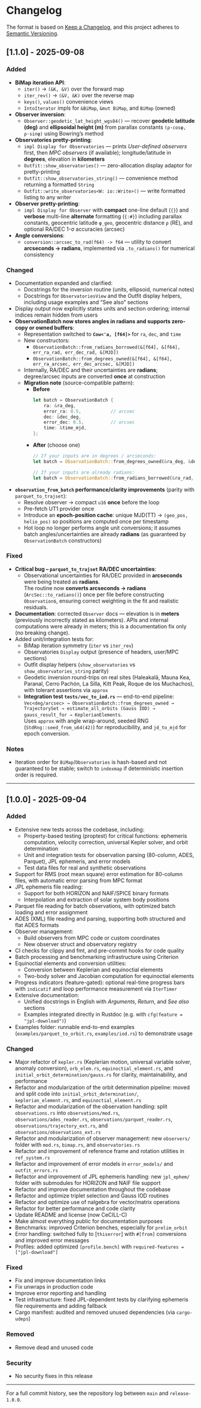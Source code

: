 # Changelog

The format is based on [Keep a Changelog](https://keepachangelog.com/en/1.0.0/), and this project adheres to [Semantic Versioning](https://semver.org/spec/v2.0.0.html).

## [1.1.0] - 2025-09-08

### Added
- **BiMap iteration API**:
  - `iter()` → `(&K, &V)` over the forward map
  - `iter_rev()` → `(&V, &K)` over the reverse map
  - `keys()`, `values()` convenience views
  - `IntoIterator` impls for `&BiMap`, `&mut BiMap`, and `BiMap` (owned)
- **Observer inversion**:
  - `Observer::geodetic_lat_height_wgs84()` — recover **geodetic latitude (deg)** and **ellipsoidal height (m)** from parallax constants `(ρ·cosφ, ρ·sinφ)` using Bowring’s method
- **Observatories pretty-printing**:
  - `impl Display for Observatories` — prints *User-defined observers* first, then *MPC observers* (if available); longitude/latitude in **degrees**, elevation in **kilometers**
  - `Outfit::show_observatories()` — zero-allocation display adaptor for pretty-printing
  - `Outfit::show_observatories_string()` — convenience method returning a formatted `String`
  - `Outfit::write_observatories<W: io::Write>()` — write formatted listing to any writer
- **Observer pretty-printing**:
  - `impl Display for Observer` with **compact** one-line default (`{}`) and **verbose** multi-line **alternate** formatting (`{:#}`) including parallax constants, geocentric latitude `φ_geo`, geocentric distance `ρ` (RE), and optional RA/DEC 1-σ accuracies (arcsec)
- **Angle conversions**:
  - `conversion::arcsec_to_rad(f64) -> f64` — utility to convert **arcseconds → radians**, implemented via `.to_radians()` for numerical consistency


### Changed
- Documentation expanded and clarified:
  - Docstrings for the inversion routine (units, ellipsoid, numerical notes)
  - Docstrings for `ObservatoriesView` and the Outfit display helpers, including usage examples and “See also” sections
- Display output now explicitly states units and section ordering; internal indices remain hidden from users
- **ObservationBatch now stores angles in radians and supports zero-copy or owned buffers**:
  - Representation switched to **`Cow<'a, [f64]>`** for `ra`, `dec`, and `time`
  - New constructors:
    - `ObservationBatch::from_radians_borrowed(&[f64], &[f64], err_ra_rad, err_dec_rad, &[MJD])`
    - `ObservationBatch::from_degrees_owned(&[f64], &[f64], err_ra_arcsec, err_dec_arcsec, &[MJD])`
  - Internally, RA/DEC and their uncertainties are **radians**; degree/arcsec inputs are converted **once** at construction
  - **Migration note** (source-compatible pattern):
    - **Before**
      ```rust
      let batch = ObservationBatch {
          ra: &ra_deg,
          error_ra: 0.5,           // arcsec
          dec: &dec_deg,
          error_dec: 0.5,          // arcsec
          time: &time_mjd,
      };
      ```
    - **After** (choose one)
      ```rust
      // If your inputs are in degrees / arcseconds:
      let batch = ObservationBatch::from_degrees_owned(&ra_deg, &dec_deg, 0.5, 0.5, &time_mjd);

      // If your inputs are already radians:
      let batch = ObservationBatch::from_radians_borrowed(&ra_rad, &dec_rad, err_ra_rad, err_dec_rad, &time_mjd);
      ```
- **`observation_from_batch` performance/clarity improvements** (parity with `parquet_to_trajset`):
  - Resolve observer → compact `u16` **once** before the loop
  - Pre-fetch UT1 provider once
  - Introduce an **epoch-position cache**: unique MJD(TT) → `(geo_pos, helio_pos)` so positions are computed once per timestamp
  - Hot loop no longer performs angle unit conversions; it assumes batch angles/uncertainties are already **radians** (as guaranteed by `ObservationBatch` constructors)


### Fixed
- **Critical bug – `parquet_to_trajset` RA/DEC uncertainties**:
  - Observational uncertainties for RA/DEC provided in **arcseconds** were being treated as **radians**.  
    The routine now **converts arcseconds → radians** (`ArcSec::to_radians()`) once per file before constructing `Observation`s, ensuring correct weighting in the fit and realistic residuals.
- **Documentation**: corrected `Observer` docs — elevation is in **meters** (previously incorrectly stated as kilometers). APIs and internal computations were already in meters; this is a documentation fix only (no breaking change).
- Added unit/integration tests for:
  - BiMap iteration symmetry (`iter` vs `iter_rev`)
  - Observatories `Display` output (presence of headers, user/MPC sections)
  - Outfit display helpers (`show_observatories` vs `show_observatories_string` parity)
  - Geodetic inversion round-trips on real sites (Haleakalā, Mauna Kea, Paranal, Cerro Pachón, La Silla, Kitt Peak, Roque de los Muchachos), with tolerant assertions via `approx`
  - **Integration test `tests/vec_to_iod.rs`** — end-to-end pipeline:
    `Vec<deg/arcsec> → ObservationBatch::from_degrees_owned → TrajectorySet → estimate_all_orbits (Gauss IOD) → gauss_result_for → KeplerianElements`.  
    Uses `approx` with angle wrap-around, seeded RNG (`StdRng::seed_from_u64(42)`) for reproducibility, and `jd_to_mjd` for epoch conversion.

### Notes
- Iteration order for `BiMap`/`Observatories` is hash-based and not guaranteed to be stable; switch to `indexmap` if deterministic insertion order is required.

---

## [1.0.0] - 2025-09-04

### Added
- Extensive new tests across the codebase, including:
  - Property-based testing (proptest) for critical functions: ephemeris computation, velocity correction, universal Kepler solver, and orbit determination
  - Unit and integration tests for observation parsing (80-column, ADES, Parquet), JPL ephemeris, and error models
  - Test data files for real and synthetic observations
- Support for RMS (root mean square) error estimation for 80-column files, with automatic error parsing from MPC format
- JPL ephemeris file reading:
  - Support for both HORIZON and NAIF/SPICE binary formats
  - Interpolation and extraction of solar system body positions
- Parquet file reading for batch observations, with optimized batch loading and error assignment
- ADES (XML) file reading and parsing, supporting both structured and flat ADES formats
- Observer management:
  - Build observers from MPC code or custom coordinates
  - New observer struct and observatory registry
- CI checks for clippy and fmt, and pre-commit hooks for code quality
- Batch processing and benchmarking infrastructure using Criterion
- Equinoctial elements and conversion utilities:
  - Conversion between Keplerian and equinoctial elements
  - Two-body solver and Jacobian computation for equinoctial elements
- Progress indicators (feature-gated): optional real-time progress bars with `indicatif` and loop performance measurement via `IterTimer`
- Extensive documentation:
  - Unified docstrings in English with *Arguments*, *Return*, and *See also* sections
  - Examples integrated directly in Rustdoc (e.g. with `cfg(feature = "jpl-download")`)
- Examples folder: runnable end-to-end examples (`examples/parquet_to_orbit.rs`, `examples/iod.rs`) to demonstrate usage

### Changed
- Major refactor of `kepler.rs` (Keplerian motion, universal variable solver, anomaly conversion), `orb_elem.rs`, `equinoctial_element.rs`, and `initial_orbit_determination/gauss.rs` for clarity, maintainability, and performance
- Refactor and modularization of the orbit determination pipeline: moved and split code into `initial_orbit_determination/`, `keplerian_element.rs`, and `equinoctial_element.rs`
- Refactor and modularization of the observation handling: split `observations.rs` into `observations/mod.rs`, `observations/ades_reader.rs`, `observations/parquet_reader.rs`, `observations/trajectory_ext.rs`, and `observations/observations_ext.rs`
- Refactor and modularization of observer management: new `observers/` folder with `mod.rs`, `bimap.rs`, and `observatories.rs`
- Refactor and improvement of reference frame and rotation utilities in `ref_system.rs`
- Refactor and improvement of error models in `error_models/` and `outfit_errors.rs`
- Refactor and improvement of JPL ephemeris handling: new `jpl_ephem/` folder with submodules for HORIZON and NAIF file support
- Refactor and improve documentation throughout the codebase
- Refactor and optimize triplet selection and Gauss IOD routines
- Refactor and optimize use of nalgebra for vector/matrix operations
- Refactor for better performance and code clarity
- Update README and license (now CeCILL-C)
- Make almost everything public for documentation purposes
- Benchmarks: improved Criterion benches, especially for `prelim_orbit`
- Error handling: switched fully to [`thiserror`] with `#[from]` conversions and improved error messages
- Profiles: added optimized `[profile.bench]` with `required-features = ["jpl-download"]`

### Fixed
- Fix and improve documentation links
- Fix unwraps in production code
- Improve error reporting and handling
- Test infrastructure: fixed JPL-dependent tests by clarifying ephemeris file requirements and adding fallback
- Cargo manifest: audited and removed unused dependencies (via `cargo-udeps`)

### Removed
- Remove dead and unused code

### Security
- No security fixes in this release

---

For a full commit history, see the repository log between `main` and `release-1.0.0`.
